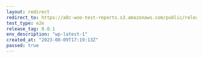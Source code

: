 ```yaml
---
layout: redirect
redirect_to: https://a8c-woo-test-reports.s3.amazonaws.com/public/release/8.0.1/wp-latest-1/e2e/index.html
test_type: e2e
release_tag: 8.0.1
env_description: "wp-latest-1"
created_at: "2023-08-09T17:19:13Z"
passed: true
---
```

